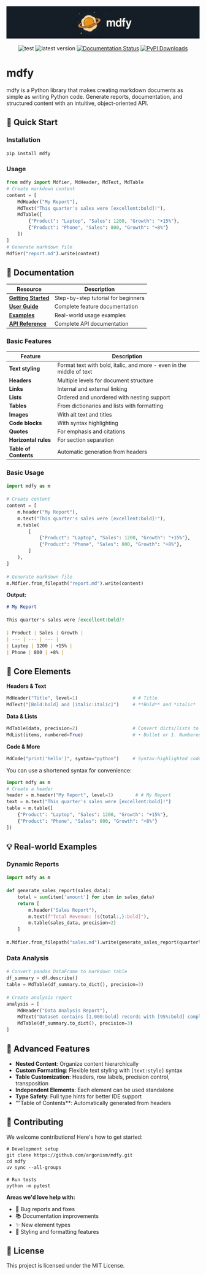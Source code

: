 <p align="center">
  <br/>
  <br/>
  <picture>
    <img alt="mdfy teaser" src="https://raw.githubusercontent.com/argonism/mdfy/main/mdfy.png" style="max-width: 100%;">
  </picture>
</p>

<p align="center">
    <img alt="test" src="https://img.shields.io/github/actions/workflow/status/argonism/mdfy/test_for_pr.yml?logo=pytest&label=test&color=green">
    <img alt="latest version" src="https://img.shields.io/github/v/tag/argonism/mdfy?logo=pypi&logoColor=white&label=latest%20version">
    <a href='https://mdfy.readthedocs.io/en/latest/?badge=latest'><img src='https://readthedocs.org/projects/mdfy/badge/?version=latest' alt='Documentation Status' /></a>
    <a href="https://pepy.tech/projects/mdfy"><img src="https://static.pepy.tech/badge/mdfy" alt="PyPI Downloads"></a>
</p>

# mdfy

mdfy is a Python library that makes creating markdown documents as simple as writing Python code. Generate reports, documentation, and structured content with an intuitive, object-oriented API.

## 🚀 Quick Start

### Installation

```shell
pip install mdfy
```

### Usage

```python
from mdfy import Mdfier, MdHeader, MdText, MdTable
# Create markdown content
content = [
    MdHeader("My Report"),
    MdText("This quarter's sales were [excellent:bold]!"),
    MdTable([
        {"Product": "Laptop", "Sales": 1200, "Growth": "+15%"},
        {"Product": "Phone", "Sales": 800, "Growth": "+8%"}
    ])
]
# Generate markdown file
Mdfier("report.md").write(content)
```

## 📖 Documentation

| Resource | Description |
|----------|-------------|
| [**Getting Started**](https://mdfy.readthedocs.io/en/latest/getting_started.html) | Step-by-step tutorial for beginners |
| [**User Guide**](https://mdfy.readthedocs.io/en/latest/user_guide.html) | Complete feature documentation |
| [**Examples**](https://mdfy.readthedocs.io/en/latest/examples.html) | Real-world usage examples |
| [**API Reference**](https://mdfy.readthedocs.io/en/latest/mdfy.html) | Complete API documentation |

### Basic Features

| Feature | Description |
|---------|-------------|
| **Text styling** | Format text with bold, italic, and more - even in the middle of text |
| **Headers** | Multiple levels for document structure |
| **Links** | Internal and external linking |
| **Lists** | Ordered and unordered with nesting support |
| **Tables** | From dictionaries and lists with formatting |
| **Images** | With alt text and titles |
| **Code blocks** | With syntax highlighting |
| **Quotes** | For emphasis and citations |
| **Horizontal rules** | For section separation |
| **Table of Contents** | Automatic generation from headers |

### Basic Usage

```python
import mdfy as m

# Create content
content = [
    m.header("My Report"),
    m.text("This quarter's sales were [excellent:bold]!"),
    m.table(
        [
            {"Product": "Laptop", "Sales": 1200, "Growth": "+15%"},
            {"Product": "Phone", "Sales": 800, "Growth": "+8%"},
        ]
    ),
]

# Generate markdown file
m.Mdfier.from_filepath("report.md").write(content)
```

**Output:**
```markdown
# My Report

This quarter's sales were [excellent:bold]!

| Product | Sales | Growth |
| --- | --- | --- |
| Laptop | 1200 | +15% |
| Phone | 800 | +8% |
```

## 🎨 Core Elements

**Headers & Text**
```python
MdHeader("Title", level=1)                    # # Title
MdText("[Bold:bold] and [italic:italic]")     # **Bold** and *italic*
```

**Data & Lists**
```python
MdTable(data, precision=2)                    # Convert dicts/lists to tables
MdList(items, numbered=True)                  # • Bullet or 1. Numbered lists
```

**Code & More**
```python
MdCode("print('hello')", syntax="python")     # Syntax-highlighted code blocks
```

You can use a shortened syntax for convenience:

```python
import mdfy as m
# Create a header
header = m.header("My Report", level=1)        # # My Report
text = m.text("This quarter's sales were [excellent:bold]!")
table = m.table([
    {"Product": "Laptop", "Sales": 1200, "Growth": "+15%"},
    {"Product": "Phone", "Sales": 800, "Growth": "+8%"}
])
```

## 💡 Real-world Examples

### Dynamic Reports

```python
import mdfy as m

def generate_sales_report(sales_data):
    total = sum(item['amount'] for item in sales_data)
    return [
        m.header("Sales Report"),
        m.text(f"Total Revenue: [${total:,}:bold]"),
        m.table(sales_data, precision=2)
    ]

m.Mdfier.from_filepath("sales.md").write(generate_sales_report(quarterly_data))
```

### Data Analysis
```python
# Convert pandas DataFrame to markdown table
df_summary = df.describe()
table = MdTable(df_summary.to_dict(), precision=3)

# Create analysis report
analysis = [
    MdHeader("Data Analysis Report"),
    MdText("Dataset contains [1,000:bold] records with [95%:bold] completeness."),
    MdTable(df_summary.to_dict(), precision=3)
]
```


## 🔧 Advanced Features

- **Nested Content**: Organize content hierarchically
- **Custom Formatting**: Flexible text styling with `[text:style]` syntax
- **Table Customization**: Headers, row labels, precision control, transposition
- **Independent Elements**: Each element can be used standalone
- **Type Safety**: Full type hints for better IDE support
- ""Table of Contents**: Automatically generated from headers

## 🤝 Contributing

We welcome contributions! Here's how to get started:

```shell
# Development setup
git clone https://github.com/argonism/mdfy.git
cd mdfy
uv sync --all-groups

# Run tests
python -m pytest
```

**Areas we'd love help with:**
- 🐛 Bug reports and fixes
- 📚 Documentation improvements
- ✨ New element types
- 🎨 Styling and formatting features


## 📜 License

This project is licensed under the MIT License.
